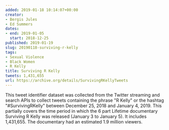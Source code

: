```yaml
---
added: 2019-01-18 10:14:07+00:00
creator:
- Bergis Jules
- Ed Summers
dates:
- end: 2019-01-05
  start: 2018-12-25
published: 2019-01-19
slug: 20190118-surviving-r-kelly
tags:
- Sexual Violence
- Black Women
- R Kelly
title: Surviving R Kelly
tweets: 1,431,655
url: https://archive.org/details/SurvivingRKellyTweets
---
```


This tweet identifier dataset was collected from the Twitter streaming and search APIs to collect tweets containing the phrase "R Kelly" or the hashtag "#SurvivingRKelly" between December 25, 2018 and January 4, 2019. This partially covers the time period in which the 6 part Lifetime documentary Surviving R Kelly was released (January 3 to January 5). It includes 1,431,655. The documentary had an estimated 1.9 million viewers.
